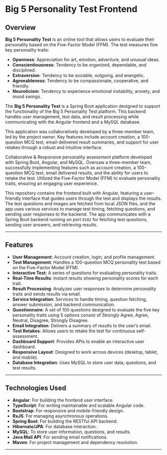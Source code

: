 # Big 5 Personality Test Frontend

## Overview

**Big 5 Personality Test** is an online tool that allows users to evaluate their personality based on the Five-Factor Model (FFM). The test measures five key personality traits:

- **Openness**: Appreciation for art, emotion, adventure, and unusual ideas.
- **Conscientiousness**: Tendency to be organized, dependable, and disciplined.
- **Extraversion**: Tendency to be sociable, outgoing, and energetic.
- **Agreeableness**: Tendency to be compassionate, cooperative, and friendly.
- **Neuroticism**: Tendency to experience emotional instability, anxiety, and mood swings.

The **Big 5 Personality Test** is a Spring Boot application designed to support the functionality of the Big 5 Personality Test platform. This backend handles user management, test data, and result processing while communicating with the Angular frontend and a MySQL database.

This application was collaboratively developed by a three-member team, led by the project owner. Key features include account creation, a 100-question MCQ test, email-delivered result summaries, and support for user retakes through a robust and intuitive interface.

Collaborative & Responsive personality assessment platform developed with Spring Boot, Angular, and MySQL. Oversaw a three-member team, successfully implementing features such as account creation, a 100-question MCQ test, email delivered results, and the ability for users to retake the test. Utilized the Five-Factor Model (FFM) to evaluate personality traits, ensuring an engaging user experience.

This repository contains the frontend built with Angular, featuring a user-friendly interface that guides users through the test and displays the results. The test questions and images are fetched from local JSON files, and the app uses various services to manage test timing, fetching questions, and sending user responses to the backend.
The app communicates with a Spring Boot backend running on port `8182` for fetching test questions, sending user answers, and retrieving results.

---

## Features

- **User Management**: Account creation, login, and profile management.
- **Test Management**: Handles a 100-question MCQ personality test based on the Five-Factor Model (FFM).
- **Interactive Test**: A series of questions for evaluating personality traits.
- **Real-Time Results**: Instant results showing personality scores for each trait.
- **Result Processing**: Analyzes user responses to determine personality traits and sends results via email.
- **Service Integration**: Services to handle timing, question fetching, answer submission, and backend communication.
- **Questionnaire**: A set of 100 questions designed to evaluate the five key personality traits using 5 options consist of Strongly Agree, Agree, Neutral, Disagree, Strongly Disagree.
- **Email Integration**: Delivers a summary of results to the user’s email.
- **Test Retakes**: Allows users to retake the test for continuous self-assessment.
- **Dashboard Support**: Provides APIs to enable an interactive user dashboard.
- **Responsive Layout**: Designed to work across devices (desktop, tablet, and mobile).
- **Database Integration**: Uses MySQL to store user data, questions, and test results.

---

## Technologies Used

- **Angular**: For building the frontend user interface.
- **TypeScript**: For writing maintainable and scalable Angular code.
- **Bootstrap**: For responsive and mobile-friendly design.
- **RxJS**: For managing asynchronous operations.
- **Spring Boot**: For building the RESTful API backend.
- **Hibernate/JPA**: For database interaction.
- **MySQL**: To store user information, questions, and results.
- **Java Mail API**: For sending email notifications.
- **Maven**: For project management and dependency resolution.

---
